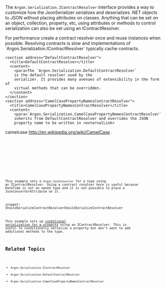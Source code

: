 
 The `Argon.Serialization.IContractResolver`
      interface provides a way to customize how the
      JsonSerializer serializes and deserializes .NET objects to JSON without placing attributes on classes.
      </para>
      <para>Anything that can be set on an object, collection, property, etc, using attributes or methods to control serialization
      can also be set using an IContractResolver.

<alert class="note">
  <para>For performance create a contract resolver once and reuse instances when possible. Resolving contracts is slow and implementations of `Argon.Serialization.IContractResolver` typically cache contracts.
</alert>

    <section address="DefaultContractResolver">
      <title>DefaultContractResolver</title>
      <content>
        <para>The `Argon.Serialization.DefaultContractResolver`
        is the default resolver used by the
        serializer. It provides many avenues of extensibility in the form of
        virtual methods that can be overridden.
      </content>
    </section>
    <section address="CamelCasePropertyNamesContractResolver">
      <title>CamelCasePropertyNamesContractResolver</title>
      <content>
        <para>`Argon.Serialization.CamelCasePropertyNamesContractResolver`
        inherits from DefaultContractResolver and overrides the JSON
        property name to be written in <externalLink>
<linkText>camelcase</linkText>
<linkUri>http://en.wikipedia.org/wiki/CamelCase</linkUri>
</externalLink>.

<code lang="cs" source="..\Src\Tests\Documentation\SerializationTests.cs" region="ContractResolver" title="ContractResolver" />
      </content>
    </section>
    <section address="CustomIContractResolverExamples">
      <title>Custom IContractResolver Examples</title>
      <content>
<code lang="cs" source="..\Src\Tests\Documentation\PerformanceTests.cs" region="JsonConverterContractResolver" title="Use JsonConverter with IContractResolver" />

This example sets a `Argon.JsonConverter` for a type using an IContractResolver. Using a contract resolver here is useful because DateTime is not an owned type and it is not possible to place a JsonConverterAttribute on it.

snippet: ShouldSerializeContractResolverShouldSerializeContractResolver

This example sets up [conditional serialization for a property](ConditionalProperties) using an IContractResolver. This is useful to conditionally serialize a property but don't want to add additional methods to the type.


## Related Topics

 * `Argon.Serialization.IContractResolver`
 * `Argon.Serialization.DefaultContractResolver`
 * `Argon.Serialization.CamelCasePropertyNamesContractResolver`